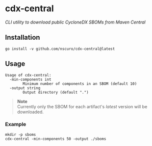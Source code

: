 # cdx-central

*CLI utility to download public CycloneDX SBOMs from Maven Central*

## Installation

```shell
go install -v github.com/nscuro/cdx-central@latest
```

## Usage

```
Usage of cdx-central:
  -min-components int
        Minimum number of components in an SBOM (default 10)
  -output string
        Output directory (default ".")
```

> **Note**  
> Currently only the SBOM for each artifact's *latest* version will be downloaded.

### Example

```shell
mkdir -p sboms
cdx-central -min-components 50 -output ./sboms
```
